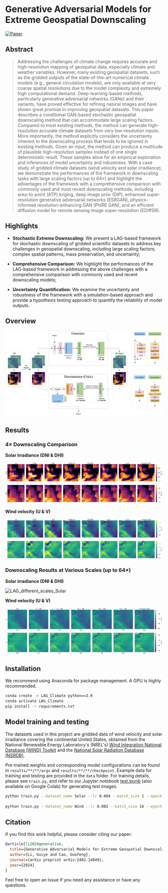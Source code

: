 # Generative Adversarial Models for Extreme Geospatial Downscaling

[![Paper](https://img.shields.io/badge/paper-arxiv.2402.14049-B31B1B.svg)](https://arxiv.org/abs/2402.14049)

## Abstract

> Addressing the challenges of climate change requires accurate and high-resolution mapping of geospatial data, especially climate and weather variables. However, many existing geospatial datasets, such as the gridded outputs of the state-of-the-art numerical climate models (e.g., general circulation models), are only available at very coarse spatial resolutions due to the model complexity and extremely high computational demand. Deep-learning-based methods, particularly generative adversarial networks (GANs) and their variants, have proved effective for refining natural images and have shown great promise in improving geospatial datasets. This paper describes a conditional GAN-based stochastic geospatial downscaling method that can accommodate large scaling factors. Compared to most existing methods, the method can generate high-resolution accurate climate datasets from very low-resolution inputs. More importantly, the method explicitly considers the uncertainty inherent to the downscaling process that tends to be ignored in existing methods. Given an input, the method can produce a multitude of plausible high-resolution samples instead of one single deterministic result. These samples allow for an empirical exploration and inferences of model uncertainty and robustness. With a case study of gridded climate datasets (wind velocity and solar irradiance), we demonstrate the performances of the framework in downscaling tasks with large scaling factors (up to $64\times$) and highlight the advantages of the framework with a comprehensive comparison with commonly used and most recent downscaling methods, including area-to-point (ATP) kriging, deep image prior (DIP), enhanced super-resolution generative adversarial networks (ESRGAN), physics-informed resolution-enhancing GAN (PhIRE GAN), and an efficient diffusion model for remote sensing image super-resolution (EDiffSR).

## Highlights

- **Stochastic Extreme Downscaling:** We present a LAG-based framework for stochastic downscaling of gridded scientific datasets to address key challenges in geospatial downscaling, including large scaling factors, complex spatial patterns, mass preservation, and uncertainty;

- **Comprehensive Comparison:** We highlight the performances of the LAG-based framework in addressing the above challenges with a comprehensive comparison with commonly used and recent downscaling models;

- **Uncertainty Quantification:** We examine the uncertainty and robustness of the framework with a simulation-based approach and provide a hypothesis testing approach to quantify the reliability of model outputs.

## Overview

![Overall Framework](results/assets/LAG_diagram.png)

## Results

### $4\times$ Downscaling Comparison

**Solar irradiance (DNI & DHI)**

![Comparisons_Solar_4X](results/assets/Comparisons_Solar_4X.png)

**Wind velocity (U & V)**

![Comparisons_Wind_4X](results/assets/Comparisons_Wind_4X.png)

### Downscaling Results at Various Scales (up to $64\times$)

**Solar irradiance (DNI & DHI)**

![LAG_different_scales_Solar](results/assets/LAG_different_scales_Solar.png)

**Wind velocity (U & V)**

![LAG_different_scales_Wind](results/assets/LAG_different_scales_Wind.png)

## Installation

We recommend using Anaconda for package management. A GPU is highly recommended.

```bash
conda create -n LAG_Climate python==3.9
conda activate LAG_Climate
pip install -r requirements.txt
```

## Model training and testing

The datasets used in this project are gridded data of wind velocity and solar irradiance covering the continental United States, obtained from the National Renewable Energy Laboratory's (NREL's) [Wind Integration National Database (WIND) Toolkit](https://www.nrel.gov/grid/wind-toolkit.html) and the [National Solar Radiation Database (NSRDB)](https://nsrdb.nrel.gov/).

Pre-trained weights and corresponding model configurations can be found in `results/**/**/args` and `results/**/**/checkpoint`. Example data for training and testing are provided in the `data` folder. For training details, please see `train.py`, and refer to our Jupyter notebook [test.ipynb](test.ipynb) (also available on Google Colab) for generating test images.

```bash
python train.py --dataset_name Solar --lr 0.004 --batch_size 1 --epoch 15,15 --report_step 140000 --expid Solar/Solar_bs1_epoch15_lr4e-3_64X --reset True

python train.py --dataset_name Wind --lr 0.002 --batch_size 16 --epoch 30,30 --report_step 7000 --expid Wind/Wind_bs16_epoch30_lr2e-3_64X --reset True
```

## Citation

If you find this work helpful, please consider citing our paper:

```bibtex
@article{li2024generative,
  title={Generative Adversarial Models for Extreme Geospatial Downscaling},
  author={Li, Guiye and Cao, Guofeng},
  journal={arXiv preprint arXiv:2402.14049},
  year={2024}
}
```

Feel free to open an Issue if you need any assistance or have any questions.